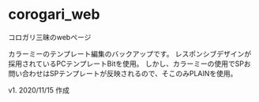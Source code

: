 # corogari_web
コロガリ三昧のwebページ

カラーミーのテンプレート編集のバックアップです。
レスポンシブデザインが採用されているPCテンプレートBitを使用。
しかし、カラーミーの使用でSPお問い合わせはSPテンプレートが反映されるので、そこのみPLAINを使用。

v1. 2020/11/15 作成

